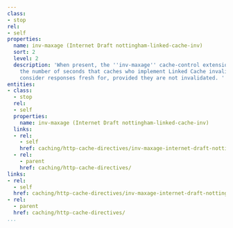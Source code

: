 ```yaml
---
class:
- stop
rel:
- self
properties:
  name: inv-maxage (Internet Draft nottingham-linked-cache-inv)
  sort: 2
  level: 2
  description: 'When present, the ''inv-maxage'' cache-control extension indicates
    the number of seconds that caches who implement Linked Cache invalidation can
    consider responses fresh for, provided they are not invalidated. '
entities:
- class:
  - stop
  rel:
  - self
  properties:
    name: inv-maxage (Internet Draft nottingham-linked-cache-inv)
  links:
  - rel:
    - self
    href: caching/http-cache-directives/inv-maxage-internet-draft-nottingham-linked-cache-inv.md
  - rel:
    - parent
    href: caching/http-cache-directives/
links:
- rel:
  - self
  href: caching/http-cache-directives/inv-maxage-internet-draft-nottingham-linked-cache-inv.md
- rel:
  - parent
  href: caching/http-cache-directives/
...
```

